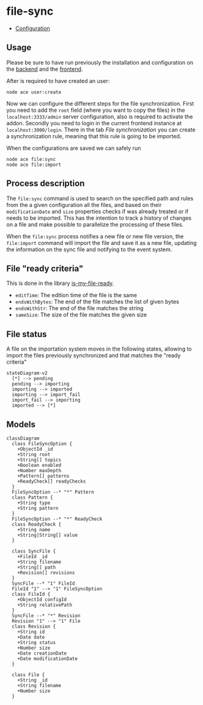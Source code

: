 # file-sync

- [Configuration](#configuration)

## Usage

Please be sure to have run previously the installation and configuration on the
[backend](../../README.md#installation) and the
[frontend](../../frontend/README.md#installation).

After is required to have created an user:

```shell
node ace user:create
```

Now we can configure the different steps for the file synchronization. First you
need to add the `root` field (where you want to copy the files) in the
`localhost:3333/admin` server configuration, also is required to activate the addon.
Secondly you need to login in the current frontend instance at
`localhost:3000/login`. There in the tab _File synchronization_ you can create a
synchronization rule, meaning that this rule is going to be imported.

When the configurations are saved we can safely run

```shell
node ace file:sync
node ace file:import
```

## Process description

The `file:sync` command is used to search on the specified path and rules from
the a given configuration all the files, and based on their `modificationDate`
and `size` properties checks if was already treated or if needs to be imported.
This has the intention to track a history of changes on a file and make possible
to parallelize the processing of these files.

When the `file:sync` process notifies a new file or new file version, the
`file:import` command will import the file and save it as a new file, updating
the information on the sync file and notifying to the event system.

## File "ready criteria"

This is done in the library [is-my-file-ready](https://github.com/zakodium/is-my-file-ready).

- `editTime`: The edition time of the file is the same
- `endsWithBytes`: The end of the file matches the list of given bytes
- `endsWithStr`: The end of the file matches the string
- `sameSize`: The size of the file matches the given size

## File status

A file on the importation system moves in the following states, allowing to
import the files previously synchronized and that matches the "ready criteria"

```mermaid
stateDiagram-v2
  [*] --> pending
  pending --> importing
  importing --> imported
  importing --> import_fail
  import_fail --> importing
  imported --> [*]
```

## Models

```mermaid
classDiagram
  class FileSyncOption {
    +ObjectId _id
    +String root
    +String[] topics
    +Boolean enabled
    +Number maxDepth
    +Pattern[] patterns
    +ReadyCheck[] readyChecks
  }
  FileSyncOption --* "*" Pattern
  class Pattern {
    +String type
    +String pattern
  }
  FileSyncOption --* "*" ReadyCheck
  class ReadyCheck {
    +String name
    +String|String[] value
  }

  class SyncFile {
    +FileId _id
    +String filename
    +String[] path
    +Revision[] revisions
  }
  SyncFile --* "1" FileId
  FileId "1" --> "1" FileSyncOption
  class FileId {
    +ObjectId configId
    +String relativePath
  }
  SyncFile --* "*" Revision
  Revision "1" --> "1" File
  class Revision {
    +String id
    +Date date
    +String status
    +Number size
    +Date creationDate
    +Date modificationDate
  }

  class File {
    +String _id
    +String filename
    +Number size
  }
```
